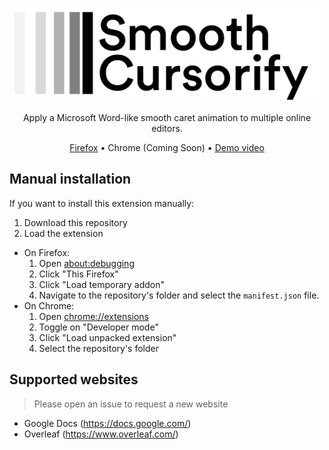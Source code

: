 <p align="center">
    <img src="./logotype.png" alt="SmoothCursorify" height="150px">
    <p align="center">Apply a Microsoft Word-like smooth caret animation to multiple online editors.</p>
    <p align="center"><a href="https://addons.mozilla.org/fr/firefox/addon/smooth-cursorify/">Firefox</a>&nbsp;&bull;&nbsp;Chrome (Coming Soon)&nbsp;&bull;&nbsp;<a href="https://www.youtube.com/watch?v=35It5ijWl_0">Demo video</a></p>
</p>

## Manual installation
If you want to install this extension manually:

1. Download this repository
2. Load the extension
  * On Firefox:
    1. Open <about:debugging>
    2. Click "This Firefox"
    3. Click "Load temporary addon"
    4. Navigate to the repository's folder and select the `manifest.json` file.
  * On Chrome: 
    1. Open <chrome://extensions>
    2. Toggle on "Developer mode"
    3. Click "Load unpacked extension"
    4. Select the repository's folder
  
## Supported websites
> Please open an issue to request a new website

* Google Docs (https://docs.google.com/)
* Overleaf (https://www.overleaf.com/)
